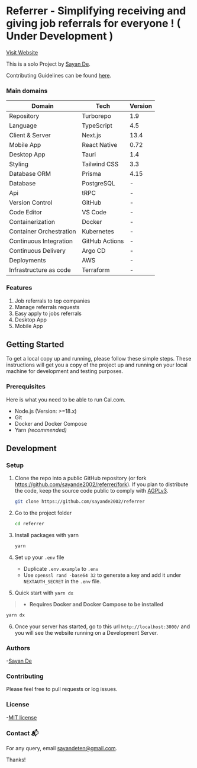 # Referrer - Simplifying receiving and giving job referrals for everyone ! ( Under Development )

[Visit Website](https://referrer-web.vercel.app/)

This is a solo Project by [Sayan De](https://github.com/sayande2002).

Contributing Guidelines can be found [here](https://github.com/sayande2002/referrer/blob/main/CONTRIBUTING.md).

### Main domains

| Domain                  | Tech           | Version |
| ----------------------- | -------------- | ------- |
| Repository              | Turborepo      | 1.9     |
| Language                | TypeScript     | 4.5     |
| Client & Server         | Next.js        | 13.4    |
| Mobile App              | React Native   | 0.72    |
| Desktop App             | Tauri          | 1.4     |
| Styling                 | Tailwind CSS   | 3.3     |
| Database ORM            | Prisma         | 4.15    |
| Database                | PostgreSQL     | -       |
| Api                     | tRPC           | -       |
| Version Control         | GitHub         | -       |
| Code Editor             | VS Code        | -       |
| Containerization        | Docker         | -       |
| Container Orchestration | Kubernetes     | -       |
| Continuous Integration  | GitHub Actions | -       |
| Continuous Delivery     | Argo CD        | -       |
| Deployments             | AWS            | -       |
| Infrastructure as code  | Terraform      | -       |

### Features

1. Job referrals to top companies
2. Manage referrals requests
3. Easy apply to jobs referrals
4. Desktop App
5. Mobile App

## Getting Started

To get a local copy up and running, please follow these simple steps.
These instructions will get you a copy of the project up and running on your local machine for development and testing purposes.

### Prerequisites

Here is what you need to be able to run Cal.com.

- Node.js (Version: >=18.x)
- Git
- Docker and Docker Compose
- Yarn _(recommended)_

## Development

### Setup

1. Clone the repo into a public GitHub repository (or fork https://github.com/sayande2002/referrer/fork). If you plan to distribute the code, keep the source code public to comply with [AGPLv3](https://github.com/sayande2002/referrer/blob/main/LICENSE).

   ```sh
   git clone https://github.com/sayande2002/referrer
   ```

2. Go to the project folder

   ```sh
   cd referrer
   ```

3. Install packages with yarn

   ```sh
   yarn
   ```

4. Set up your `.env` file

   - Duplicate `.env.example` to `.env`
   - Use `openssl rand -base64 32` to generate a key and add it under `NEXTAUTH_SECRET` in the `.env` file.

5. Quick start with `yarn dx`

> - **Requires Docker and Docker Compose to be installed**

```sh
yarn dx
```

6. Once your server has started, go to this url `http://localhost:3000/` and you will see the website running on a Development Server.

### Authors

-[Sayan De](https://github.com/sayande2002)

### Contributing

Please feel free to pull requests or log issues.

### License

-[MIT license](LICENSE)

### Contact 📬

For any query, email sayandeten@gmail.com.

Thanks!
